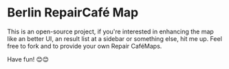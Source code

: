 # Berlin RepairCafé Map

This is an open-source project, if you're interested in enhancing the map like an better UI, an result list at a sidebar or something else, hit me up.
Feel free to fork and to provide your own Repair CaféMaps.

Have fun! 😊😊
